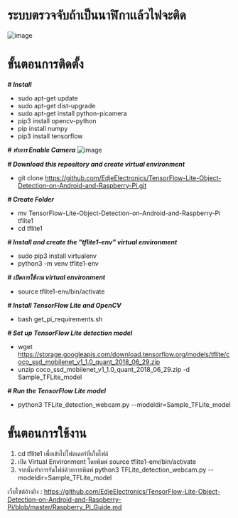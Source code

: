 # ระบบตรวจจับถ้าเป็นนาฬิกาเเล้วไฟจะติด

 ![image](https://user-images.githubusercontent.com/41448294/119349907-ed8f3a80-bcc8-11eb-9c13-8c30400be314.png)

# ขั้นตอนการติดตั้ง
***# Install***
  - sudo apt-get update
  - sudo apt-get dist-upgrade
  - sudo apt-get install python-picamera
  - pip3 install opencv-python
  - pip install numpy
  - pip3 install tensorflow

***# ทำการ Enable Camera***
![image](https://user-images.githubusercontent.com/41448294/119434592-b2315200-bd42-11eb-84b2-b4808ef2df5f.png)


***# Download this repository and create virtual environment***
  - git clone https://github.com/EdjeElectronics/TensorFlow-Lite-Object-Detection-on-Android-and-Raspberry-Pi.git

***# Create Folder***
  - mv TensorFlow-Lite-Object-Detection-on-Android-and-Raspberry-Pi tflite1
  - cd tflite1

***# Install and create the "tflite1-env" virtual environment***
  - sudo pip3 install virtualenv
  - python3 -m venv tflite1-env

***# เปิดการใช้งาน virtual environment***
  - source tflite1-env/bin/activate

***# Install TensorFlow Lite and OpenCV***
 - bash get_pi_requirements.sh
 
***# Set up TensorFlow Lite detection model***
 - wget https://storage.googleapis.com/download.tensorflow.org/models/tflite/coco_ssd_mobilenet_v1_1.0_quant_2018_06_29.zip 
 - unzip coco_ssd_mobilenet_v1_1.0_quant_2018_06_29.zip -d Sample_TFLite_model
 
 ***# Run the TensorFlow Lite model***
  - python3 TFLite_detection_webcam.py --modeldir=Sample_TFLite_model

# ขั้นตอนการใช้งาน
1. cd tflite1 เพื่อเข้าไปโฟลเดอร์ที่เก็บไฟล์
2. เปิด Virtual Environment โดยพิมพ์ source tflite1-env/bin/activate
3. จากนั้นทำการรันไฟล์ด้วยการพิมพ์ python3 TFLite_detection_webcam.py --modeldir=Sample_TFLite_model

เว็บไซต์อ้างอิง : https://github.com/EdjeElectronics/TensorFlow-Lite-Object-Detection-on-Android-and-Raspberry-Pi/blob/master/Raspberry_Pi_Guide.md
